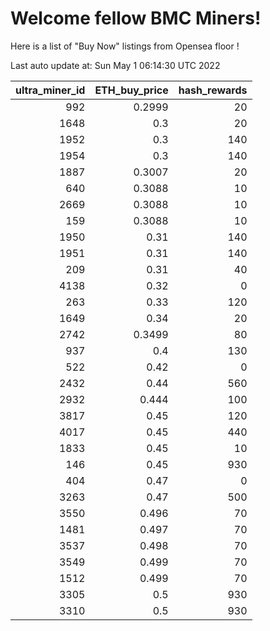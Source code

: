 # Welcome fellow BMC Miners!
Here is a list of "Buy Now" listings from Opensea floor !


Last auto update at: Sun May  1 06:14:30 UTC 2022


|   ultra_miner_id |   ETH_buy_price |   hash_rewards |
|-----------------:|----------------:|---------------:|
|              992 |          0.2999 |             20 |
|             1648 |          0.3    |             20 |
|             1952 |          0.3    |            140 |
|             1954 |          0.3    |            140 |
|             1887 |          0.3007 |             20 |
|              640 |          0.3088 |             10 |
|             2669 |          0.3088 |             10 |
|              159 |          0.3088 |             10 |
|             1950 |          0.31   |            140 |
|             1951 |          0.31   |            140 |
|              209 |          0.31   |             40 |
|             4138 |          0.32   |              0 |
|              263 |          0.33   |            120 |
|             1649 |          0.34   |             20 |
|             2742 |          0.3499 |             80 |
|              937 |          0.4    |            130 |
|              522 |          0.42   |              0 |
|             2432 |          0.44   |            560 |
|             2932 |          0.444  |            100 |
|             3817 |          0.45   |            120 |
|             4017 |          0.45   |            440 |
|             1833 |          0.45   |             10 |
|              146 |          0.45   |            930 |
|              404 |          0.47   |              0 |
|             3263 |          0.47   |            500 |
|             3550 |          0.496  |             70 |
|             1481 |          0.497  |             70 |
|             3537 |          0.498  |             70 |
|             3549 |          0.499  |             70 |
|             1512 |          0.499  |             70 |
|             3305 |          0.5    |            930 |
|             3310 |          0.5    |            930 |